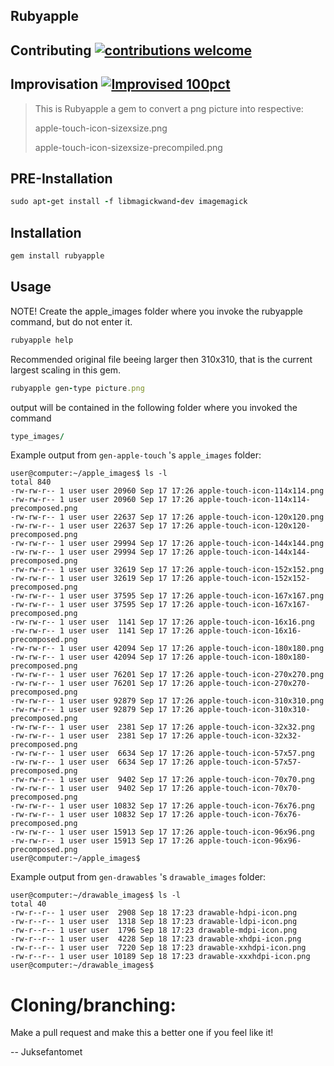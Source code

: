 ## Rubyapple

## Contributing [![contributions welcome](https://img.shields.io/badge/contributions-welcome-brightgreen.svg?style=flat)](https://github.com/dwyl/esta/issues)

## Improvisation [![Improvised 100pct](https://img.shields.io/badge/Improvised-100%25-brightgreen.svg?longCache=true&style=plastic)](https://github.com/juksefantomet)


>This is Rubyapple
> a gem to convert a png picture into respective:
>
> apple-touch-icon-sizexsize.png
>
> apple-touch-icon-sizexsize-precompiled.png
 

## PRE-Installation
```rb
sudo apt-get install -f libmagickwand-dev imagemagick
```

## Installation

```rb
gem install rubyapple
```

## Usage

NOTE! Create the apple_images folder where you invoke the rubyapple command, but do not enter it.
```rb
rubyapple help
```

Recommended original file beeing larger then 310x310, that is the current largest scaling in this gem.
```rb
rubyapple gen-type picture.png
```

output will be contained in the following folder where you invoked the command

```rb
type_images/
```

Example output from `gen-apple-touch` 's `apple_images` folder:
```
user@computer:~/apple_images$ ls -l
total 840
-rw-rw-r-- 1 user user 20960 Sep 17 17:26 apple-touch-icon-114x114.png
-rw-rw-r-- 1 user user 20960 Sep 17 17:26 apple-touch-icon-114x114-precomposed.png
-rw-rw-r-- 1 user user 22637 Sep 17 17:26 apple-touch-icon-120x120.png
-rw-rw-r-- 1 user user 22637 Sep 17 17:26 apple-touch-icon-120x120-precomposed.png
-rw-rw-r-- 1 user user 29994 Sep 17 17:26 apple-touch-icon-144x144.png
-rw-rw-r-- 1 user user 29994 Sep 17 17:26 apple-touch-icon-144x144-precomposed.png
-rw-rw-r-- 1 user user 32619 Sep 17 17:26 apple-touch-icon-152x152.png
-rw-rw-r-- 1 user user 32619 Sep 17 17:26 apple-touch-icon-152x152-precomposed.png
-rw-rw-r-- 1 user user 37595 Sep 17 17:26 apple-touch-icon-167x167.png
-rw-rw-r-- 1 user user 37595 Sep 17 17:26 apple-touch-icon-167x167-precomposed.png
-rw-rw-r-- 1 user user  1141 Sep 17 17:26 apple-touch-icon-16x16.png
-rw-rw-r-- 1 user user  1141 Sep 17 17:26 apple-touch-icon-16x16-precomposed.png
-rw-rw-r-- 1 user user 42094 Sep 17 17:26 apple-touch-icon-180x180.png
-rw-rw-r-- 1 user user 42094 Sep 17 17:26 apple-touch-icon-180x180-precomposed.png
-rw-rw-r-- 1 user user 76201 Sep 17 17:26 apple-touch-icon-270x270.png
-rw-rw-r-- 1 user user 76201 Sep 17 17:26 apple-touch-icon-270x270-precomposed.png
-rw-rw-r-- 1 user user 92879 Sep 17 17:26 apple-touch-icon-310x310.png
-rw-rw-r-- 1 user user 92879 Sep 17 17:26 apple-touch-icon-310x310-precomposed.png
-rw-rw-r-- 1 user user  2381 Sep 17 17:26 apple-touch-icon-32x32.png
-rw-rw-r-- 1 user user  2381 Sep 17 17:26 apple-touch-icon-32x32-precomposed.png
-rw-rw-r-- 1 user user  6634 Sep 17 17:26 apple-touch-icon-57x57.png
-rw-rw-r-- 1 user user  6634 Sep 17 17:26 apple-touch-icon-57x57-precomposed.png
-rw-rw-r-- 1 user user  9402 Sep 17 17:26 apple-touch-icon-70x70.png
-rw-rw-r-- 1 user user  9402 Sep 17 17:26 apple-touch-icon-70x70-precomposed.png
-rw-rw-r-- 1 user user 10832 Sep 17 17:26 apple-touch-icon-76x76.png
-rw-rw-r-- 1 user user 10832 Sep 17 17:26 apple-touch-icon-76x76-precomposed.png
-rw-rw-r-- 1 user user 15913 Sep 17 17:26 apple-touch-icon-96x96.png
-rw-rw-r-- 1 user user 15913 Sep 17 17:26 apple-touch-icon-96x96-precomposed.png
user@computer:~/apple_images$
```

Example output from `gen-drawables` 's `drawable_images` folder:

```
user@computer:~/drawable_images$ ls -l
total 40
-rw-r--r-- 1 user user  2908 Sep 18 17:23 drawable-hdpi-icon.png
-rw-r--r-- 1 user user  1318 Sep 18 17:23 drawable-ldpi-icon.png
-rw-r--r-- 1 user user  1796 Sep 18 17:23 drawable-mdpi-icon.png
-rw-r--r-- 1 user user  4228 Sep 18 17:23 drawable-xhdpi-icon.png
-rw-r--r-- 1 user user  7220 Sep 18 17:23 drawable-xxhdpi-icon.png
-rw-r--r-- 1 user user 10189 Sep 18 17:23 drawable-xxxhdpi-icon.png
user@computer:~/drawable_images$
```

# Cloning/branching:

Make a pull request and make this a better one if you feel like it!

-- Juksefantomet

